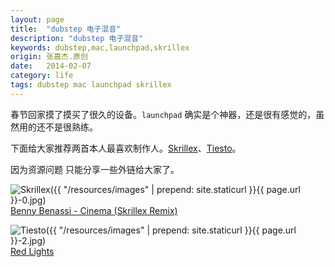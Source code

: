 ```yaml
---
layout: page
title:  "dubstep 电子混音"
description: "dubstep 电子混音"
keywords: dubstep,mac,launchpad,skrillex
origin: 张嘉杰.原创
date:   2014-02-07
category: life
tags: dubstep mac launchpad skrillex
---
```

春节回家摸了摸买了很久的设备。`launchpad` 确实是个神器，还是很有感觉的，虽然用的还不是很熟练。
<!--more-->  

下面给大家推荐两首本人最喜欢制作人。[Skrillex]、[Tiesto]。

因为资源问题 只能分享一些外链给大家了。

![Skrillex]({{ "/resources/images" | prepend: site.staticurl }}{{ page.url }}-0.jpg)  
[Benny Benassi - Cinema (Skrillex Remix)]

![Tiesto]({{ "/resources/images" | prepend: site.staticurl }}{{ page.url }}-2.jpg)  
[Red Lights]


[Benny Benassi - Cinema (Skrillex Remix)]:	http://www.baidu.com/s?wd=Cinema+(feat.+Gary+Go)+(Skrillex+Remix).mp3
[Red Lights]:	http://www.baidu.com/s?wd=Red%20Lights.mp3
[Skrillex]:		http://music.baidu.com/search?fr=ps&key=skrillex
[Tiesto]:		http://music.baidu.com/search?fr=ps&key=tiesto
